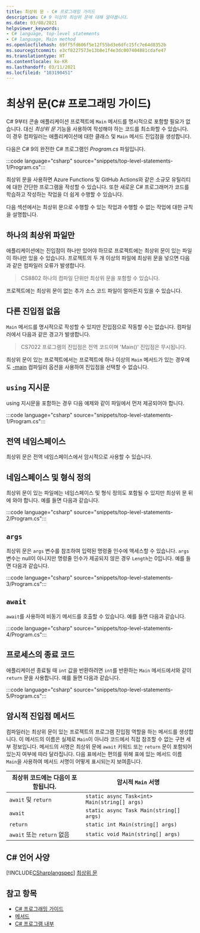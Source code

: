 ```yaml
---
title: 최상위 문 - C# 프로그래밍 가이드
description: C# 9 이상의 최상위 문에 대해 알아봅니다.
ms.date: 03/08/2021
helpviewer_keywords:
- C# language, top-level statements
- C# language, Main method
ms.openlocfilehash: 69ff5fd606f5e12f55bd3e6dfc15fc7e64d8352b
ms.sourcegitcommit: e3cf8227573e13b8e1f4e3dc007404881cdafe47
ms.translationtype: HT
ms.contentlocale: ko-KR
ms.lasthandoff: 03/11/2021
ms.locfileid: "103190451"
---
```

# <a name="top-level-statements-c-programming-guide"></a>최상위 문(C# 프로그래밍 가이드)

C# 9부터 콘솔 애플리케이션 프로젝트에 `Main` 메서드를 명시적으로 포함할 필요가 없습니다. 대신 *최상위 문* 기능을 사용하여 작성해야 하는 코드를 최소화할 수 있습니다. 이 경우 컴파일러는 애플리케이션에 대한 클래스 및 `Main` 메서드 진입점을 생성합니다.

다음은 C# 9의 완전한 C# 프로그램인 *Program.cs* 파일입니다.

:::code language="csharp" source="snippets/top-level-statements-1/Program.cs":::

최상위 문을 사용하면 Azure Functions 및 GitHub Actions와 같은 소규모 유틸리티에 대한 간단한 프로그램을 작성할 수 있습니다. 또한 새로운 C# 프로그래머가 코드를 학습하고 작성하는 작업을 더 쉽게 수행할 수 있습니다.

다음 섹션에서는 최상위 문으로 수행할 수 있는 작업과 수행할 수 없는 작업에 대한 규칙을 설명합니다.

## <a name="only-one-top-level-file"></a>하나의 최상위 파일만

애플리케이션에는 진입점이 하나만 있어야 하므로 프로젝트에는 최상위 문이 있는 파일이 하나만 있을 수 있습니다. 프로젝트의 두 개 이상의 파일에 최상위 문을 넣으면 다음과 같은 컴파일러 오류가 발생합니다.

> CS8802 하나의 컴파일 단위만 최상위 문을 포함할 수 있습니다.

프로젝트에는 최상위 문이 없는 추가 소스 코드 파일이 얼마든지 있을 수 있습니다.

## <a name="no-other-entry-points"></a>다른 진입점 없음

`Main` 메서드를 명시적으로 작성할 수 있지만 진입점으로 작동할 수는 없습니다. 컴파일러에서 다음과 같은 경고가 발생합니다.

> CS7022 프로그램의 진입점은 전역 코드이며 'Main()' 진입점은 무시됩니다.

최상위 문이 있는 프로젝트에서는 프로젝트에 하나 이상의 `Main` 메서드가 있는 경우에도 [-main](../../language-reference/compiler-options/main-compiler-option.md) 컴파일러 옵션을 사용하여 진입점을 선택할 수 없습니다.

## <a name="using-directives"></a>`using` 지시문

using 지시문을 포함하는 경우 다음 예제와 같이 파일에서 먼저 제공되어야 합니다.

:::code language="csharp" source="snippets/top-level-statements-1/Program.cs":::

## <a name="global-namespace"></a>전역 네임스페이스

최상위 문은 전역 네임스페이스에서 암시적으로 사용할 수 있습니다.

## <a name="namespaces-and-type-definitions"></a>네임스페이스 및 형식 정의

최상위 문이 있는 파일에는 네임스페이스 및 형식 정의도 포함될 수 있지만 최상위 문 뒤에 와야 합니다. 예를 들면 다음과 같습니다.

:::code language="csharp" source="snippets/top-level-statements-2/Program.cs":::

## `args`

최상위 문은 `args` 변수를 참조하여 입력된 명령줄 인수에 액세스할 수 있습니다. `args` 변수는 null이 아니지만 명령줄 인수가 제공되지 않은 경우 `Length`는 0입니다. 예를 들면 다음과 같습니다.

:::code language="csharp" source="snippets/top-level-statements-3/Program.cs":::

## `await`

`await`를 사용하여 비동기 메서드를 호출할 수 있습니다. 예를 들면 다음과 같습니다.

:::code language="csharp" source="snippets/top-level-statements-4/Program.cs":::

## <a name="exit-code-for-the-process"></a>프로세스의 종료 코드

애플리케이션 종료될 때 `int` 값을 반환하려면 `int`를 반환하는 `Main` 메서드에서와 같이 `return` 문을 사용합니다. 예를 들면 다음과 같습니다.

:::code language="csharp" source="snippets/top-level-statements-5/Program.cs":::

## <a name="implicit-entry-point-method"></a>암시적 진입점 메서드

컴파일러는 최상위 문이 있는 프로젝트의 프로그램 진입점 역할을 하는 메서드를 생성합니다. 이 메서드의 이름은 실제로 `Main`이 아니라 코드에서 직접 참조할 수 없는 구현 세부 정보입니다. 메서드의 서명은 최상위 문에 `await` 키워드 또는 `return` 문이 포함되어 있는지 여부에 따라 달라집니다. 다음 표에서는 편의를 위해 표에 있는 메서드 이름 `Main`을 사용하여 메서드 서명이 어떻게 표시되는지 보여줍니다.

| 최상위 코드에는 다음이 포함됩니다.| 암시적 `Main` 서명                    |
|------------------------|----------------------------------------------|
| `await` 및 `return`   | `static async Task<int> Main(string[] args)` |
| `await`                | `static async Task Main(string[] args)`      |
| `return`               | `static int Main(string[] args)`             |
| `await` 또는 `return` 없음 | `static void Main(string[] args)`            |

## <a name="c-language-specification"></a>C# 언어 사양

[!INCLUDE[CSharplangspec](~/includes/csharplangspec-md.md)]
[최상위 문](~/_csharplang/proposals/csharp-9.0/top-level-statements.md)

## <a name="see-also"></a>참고 항목

- [C# 프로그래밍 가이드](../index.md)
- [메서드](../classes-and-structs/methods.md)
- [C# 프로그램 내부](../inside-a-program/index.md)

